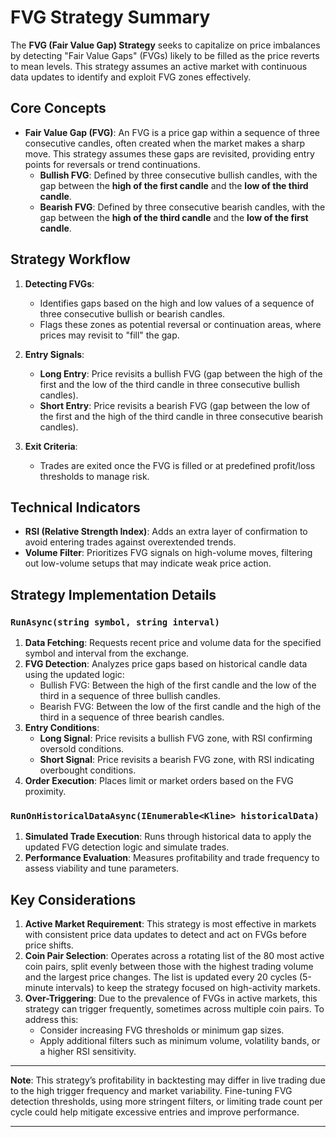 # FVG Strategy Summary

The **FVG (Fair Value Gap) Strategy** seeks to capitalize on price imbalances by detecting "Fair Value Gaps" (FVGs) likely to be filled as the price reverts to mean levels. This strategy assumes an active market with continuous data updates to identify and exploit FVG zones effectively.

## Core Concepts

- **Fair Value Gap (FVG)**: An FVG is a price gap within a sequence of three consecutive candles, often created when the market makes a sharp move. This strategy assumes these gaps are revisited, providing entry points for reversals or trend continuations.
  - **Bullish FVG**: Defined by three consecutive bullish candles, with the gap between the **high of the first candle** and the **low of the third candle**.
  - **Bearish FVG**: Defined by three consecutive bearish candles, with the gap between the **high of the third candle** and the **low of the first candle**.

## Strategy Workflow

1. **Detecting FVGs**:
   - Identifies gaps based on the high and low values of a sequence of three consecutive bullish or bearish candles.
   - Flags these zones as potential reversal or continuation areas, where prices may revisit to "fill" the gap.

2. **Entry Signals**:
   - **Long Entry**: Price revisits a bullish FVG (gap between the high of the first and the low of the third candle in three consecutive bullish candles).
   - **Short Entry**: Price revisits a bearish FVG (gap between the low of the first and the high of the third candle in three consecutive bearish candles).

3. **Exit Criteria**:
   - Trades are exited once the FVG is filled or at predefined profit/loss thresholds to manage risk.

## Technical Indicators

- **RSI (Relative Strength Index)**: Adds an extra layer of confirmation to avoid entering trades against overextended trends.
- **Volume Filter**: Prioritizes FVG signals on high-volume moves, filtering out low-volume setups that may indicate weak price action.

## Strategy Implementation Details

### `RunAsync(string symbol, string interval)`

1. **Data Fetching**: Requests recent price and volume data for the specified symbol and interval from the exchange.
2. **FVG Detection**: Analyzes price gaps based on historical candle data using the updated logic:
   - Bullish FVG: Between the high of the first candle and the low of the third in a sequence of three bullish candles.
   - Bearish FVG: Between the low of the first candle and the high of the third in a sequence of three bearish candles.
3. **Entry Conditions**:
   - **Long Signal**: Price revisits a bullish FVG zone, with RSI confirming oversold conditions.
   - **Short Signal**: Price revisits a bearish FVG zone, with RSI indicating overbought conditions.
4. **Order Execution**: Places limit or market orders based on the FVG proximity.

### `RunOnHistoricalDataAsync(IEnumerable<Kline> historicalData)`

1. **Simulated Trade Execution**: Runs through historical data to apply the updated FVG detection logic and simulate trades.
2. **Performance Evaluation**: Measures profitability and trade frequency to assess viability and tune parameters.

## Key Considerations

1. **Active Market Requirement**: This strategy is most effective in markets with consistent price data updates to detect and act on FVGs before price shifts.
2. **Coin Pair Selection**: Operates across a rotating list of the 80 most active coin pairs, split evenly between those with the highest trading volume and the largest price changes. The list is updated every 20 cycles (5-minute intervals) to keep the strategy focused on high-activity markets.
3. **Over-Triggering**: Due to the prevalence of FVGs in active markets, this strategy can trigger frequently, sometimes across multiple coin pairs. To address this:
   - Consider increasing FVG thresholds or minimum gap sizes.
   - Apply additional filters such as minimum volume, volatility bands, or a higher RSI sensitivity.

---

**Note**: This strategy’s profitability in backtesting may differ in live trading due to the high trigger frequency and market variability. Fine-tuning FVG detection thresholds, using more stringent filters, or limiting trade count per cycle could help mitigate excessive entries and improve performance.

---

